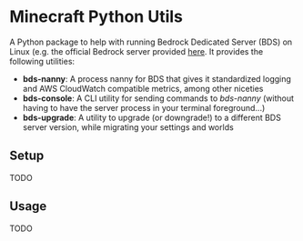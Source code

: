 # Minecraft Python Utils

A Python package to help with running Bedrock Dedicated Server (BDS) on Linux (e.g. the official Bedrock server provided [here](https://www.minecraft.net/en-us/download/server/bedrock). It provides the following utilities:
* **bds-nanny**: A process nanny for BDS that gives it standardized logging and AWS CloudWatch compatible metrics, among other niceties
* **bds-console**: A CLI utility for sending commands to *bds-nanny* (without having to have the server process in your terminal foreground...)
* **bds-upgrade**: A utility to upgrade (or downgrade!) to a different BDS server version, while migrating your settings and worlds


## Setup
TODO

## Usage
TODO
